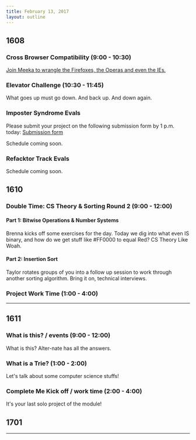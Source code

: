 ```yaml
---
title: February 13, 2017
layout: outline
---
```


## 1608

### Cross Browser Compatibility (9:00 - 10:30)
[Join Meeka to wrangle the Firefoxes, the Operas and even the IEs.](http://frontend.turing.io/lessons/cross-browser-compat.html)

### Elevator Challenge (10:30 - 11:45)
What goes up must go down. And back up. And down again.

### Imposter Syndrome Evals
Please submit your project on the following submission form by 1 p.m. today: [Submission form](https://github.com/turingschool/front-end-submissions-public/tree/master/1608/4-module/imposter_syndrome)

Schedule coming soon.

### Refacktor Track Evals
Schedule coming soon.

## 1610

### Double Time: CS Theory & Sorting Round 2 (9:00 - 12:00)

#### Part 1: Bitwise Operations & Number Systems

Brenna kicks off some exercises for the day. Today we dig into what even IS binary, and how do we get stuff like #FF0000 to equal Red? CS Theory Like Woah.

#### Part 2: Insertion Sort

Taylor rotates groups of you into a follow up session to work through another sorting algorithm. Bring it on, technical interviews.

### Project Work Time (1:00 - 4:00)

--------------------------------------------

## 1611

### What is this? / events (9:00 - 12:00)

What is this? Alter-nate has all the answers.

### What is a Trie? (1:00 - 2:00)

Let's talk about some computer science stuffs!

### Complete Me Kick off / work time (2:00 - 4:00)

It's your last solo project of the module!

## 1701

--------------------------------------------
